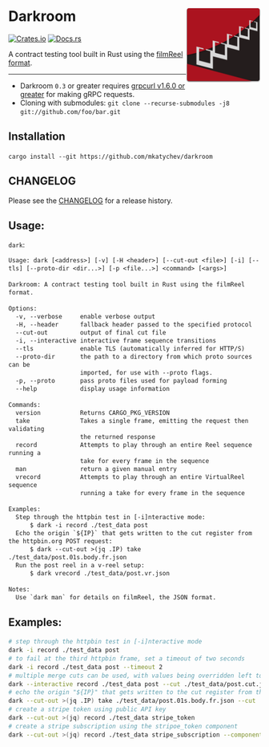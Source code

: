 # Darkroom  <img src="https://raw.githubusercontent.com/Bestowinc/darkroom/master/darkroomlogo_mini.svg" width="149" align="right"/>

[![Crates.io](https://img.shields.io/crates/v/darkroom.svg)](https://crates.io/crates/darkroom) [![Docs.rs](https://docs.rs/darkroom/badge.svg)](https://docs.rs/darkroom/)



A contract testing tool built in Rust using the [filmReel format](https://github.com/Bestowinc/filmReel).

---

* Darkroom `0.3` or greater requires [grpcurl v1.6.0 or greater](https://github.com/fullstorydev/grpcurl/#installation) for making gRPC requests.
* Cloning with submodules: `git clone --recurse-submodules -j8 git://github.com/foo/bar.git`

## Installation

`cargo install --git https://github.com/mkatychev/darkroom`


## CHANGELOG

Please see the [CHANGELOG](CHANGELOG.md) for a release history.

## Usage:


`dark`:

<!-- dark start -->
```
Usage: dark [<address>] [-v] [-H <header>] [--cut-out <file>] [-i] [--tls] [--proto-dir <dir...>] [-p <file...>] <command> [<args>]

Darkroom: A contract testing tool built in Rust using the filmReel format.

Options:
  -v, --verbose     enable verbose output
  -H, --header      fallback header passed to the specified protocol
  --cut-out         output of final cut file
  -i, --interactive interactive frame sequence transitions
  --tls             enable TLS (automatically inferred for HTTP/S)
  --proto-dir       the path to a directory from which proto sources can be
                    imported, for use with --proto flags.
  -p, --proto       pass proto files used for payload forming
  --help            display usage information

Commands:
  version           Returns CARGO_PKG_VERSION
  take              Takes a single frame, emitting the request then validating
                    the returned response
  record            Attempts to play through an entire Reel sequence running a
                    take for every frame in the sequence
  man               return a given manual entry
  vrecord           Attempts to play through an entire VirtualReel sequence
                    running a take for every frame in the sequence

Examples:
  Step through the httpbin test in [-i]nteractive mode:
      $ dark -i record ./test_data post
  Echo the origin `${IP}` that gets written to the cut register from the httpbin.org POST request:
      $ dark --cut-out >(jq .IP) take ./test_data/post.01s.body.fr.json
  Run the post reel in a v-reel setup:
      $ dark vrecord ./test_data/post.vr.json

Notes:
  Use `dark man` for details on filmReel, the JSON format.

```
<!-- dark stop -->

## Examples:

```sh
# step through the httpbin test in [-i]nteractive mode
dark -i record ./test_data post
# to fail at the third httpbin frame, set a timeout of two seconds
dark -i record ./test_data post --timeout 2
# multiple merge cuts can be used, with values being overridden left to right (right will have newer values)
dark --interactive record ./test_data post --cut ./test_data/post.cut.json '{"NEW":"value"}' '{"NEWER": "value", "NEW":"overridden"}'
# echo the origin "${IP}" that gets written to the cut register from the httpbin.org POST request
dark --cut-out >(jq .IP) take ./test_data/post.01s.body.fr.json --cut ./test_data/post.cut.json
# create a stripe token using public API key
dark --cut-out >(jq) record ./test_data stripe_token
# create a stripe subscription using the stripoe_token component
dark --cut-out >(jq) record ./test_data stripe_subscription --component './test_data&stripe_token'
```

<!--
VERSION="0.6.0"
DR_DIR=$PWD
GRPCURL_DIR=${GRPCURL_DIR:-../grpcurl}
cargo build --release && \
tar czf darkroom-"$VERSION"-x86_64-apple-darwin.tar.gz -C target/release dark && \
docker run --rm -it -v "$(pwd)":/home/rust/src ekidd/rust-musl-builder cargo build --release && \
tar czf darkroom-"$VERSION"-x86_64-unknown-linux-musl.tar.gz -C ./target/x86_64-unknown-linux-musl/release dark
(cd $GRPCURL_DIR; env CGO_ENABLED=0 GOOS=darwin GOARCH=amd64 go build -a -o $DR_DIR/target/release/grpcurl ./cmd/grpcurl) && \
tar czf darkroom-"$VERSION"-grpcurl-x86_64-apple-darwin.tar.gz -C target/release dark grpcurl && \
(cd $GRPCURL_DIR; env CGO_ENABLED=0 GOOS=linux GOARCH=amd64 go build -a -o $DR_DIR/target/x86_64-unknown-linux-musl/release/grpcurl ./cmd/grpcurl) && \
tar czf darkroom-"$VERSION"-grpcurl-x86_64-unknown-linux-musl.tar.gz -C ./target/x86_64-unknown-linux-musl/release dark grpcurl
-->
